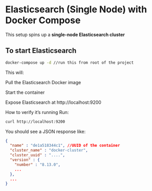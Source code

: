 # Elasticsearch (Single Node) with Docker Compose

This setup spins up a **single-node Elasticsearch cluster**   

## To start Elasticsearch

```bash
docker-compose up -d //run this from root of the project
```
This will:

Pull the Elasticsearch Docker image

Start the container

Expose Elasticsearch at http://localhost:9200

How to verify it’s running
Run:

```bash
curl http://localhost:9200
```
You should see a JSON response like:

```json
{
  "name" : "de1a518344c1", //UUID of the container
  "cluster_name" : "docker-cluster",
  "cluster_uuid" : "....",
  "version" : {
    "number" : "8.13.0",
    ...
  },
  ...
}
```
